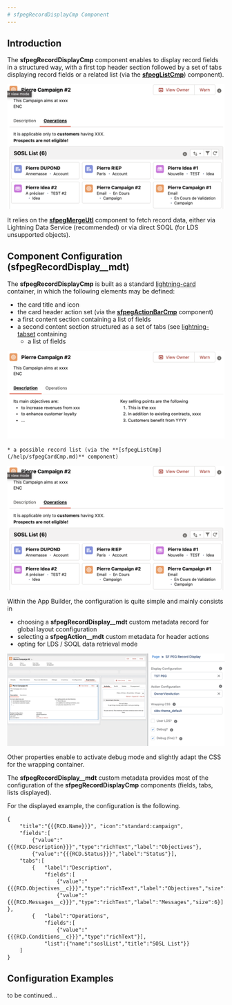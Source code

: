 ```yaml
---
# sfpegRecordDisplayCmp Component
---
```


## Introduction

The **sfpegRecordDisplayCmp** component enables to display record fields in a structured way, with
a first top header section followed by a set of tabs displaying record fields or a related list
(via the **[sfpegListCmp](/help/sfpegCardCmp.md)**) component).

![Record Display Example!](/media/sfpegRecordDisplayList.png)

It relies on the **[sfpegMergeUtl](/help/sfpegMergeUtl.md)** component to fetch record data, either
via Lightning Data Service (recommended) or via direct SOQL (for LDS unsupported objects).


## Component Configuration (**sfpegRecordDisplay__mdt**)

The **sfpegRecordDisplayCmp** is built as a standard [lightning-card](https://developer.salesforce.com/docs/component-library/bundle/lightning-card/documentation) container, in which the following elements may be 
defined:
* the card title and icon
* the card header action set (via the **[sfpegActionBarCmp](/help/sfpegActionBarCmp.md)** component)
* a first content section containing a list of fields
* a second content section structured as a set of tabs (see [lightning-tabset](https://developer.salesforce.com/docs/component-library/bundle/lightning-tabset/documentation) containing
    * a list of fields

![Record Display Example!](/media/sfpegRecordDisplay.png)

    * a possible record list (via the **[sfpegListCmp](/help/sfpegCardCmp.md)** component)

![Record Display Example!](/media/sfpegRecordDisplayList.png)


Within the App Builder, the configuration is quite simple and mainly consists in
* choosing a **sfpegRecordDisplay__mdt** custom metadata record for global layout cconfiguration
* selecting a **sfpegAction__mdt** custom metadata for header actions
* opting for LDS / SOQL data retrieval mode

![Record Display Configuration!](/media/sfpegRecordDisplayConfig.png)

Other properties enable to activate debug mode and slightly adapt the CSS for the wrapping container.


The **sfpegRecordDisplay__mdt** custom metadata provides most of the configuration of the **sfpegRecordDisplayCmp**
components (fields, tabs, lists displayed).

For the displayed example, the configuration is the following.

```
{
    "title":"{{{RCD.Name}}}", "icon":"standard:campaign",
    "fields":[
        {"value":"{{{RCD.Description}}}","type":"richText","label":"Objectives"},
        {"value":"{{{RCD.Status}}}","label":"Status"}],
    "tabs":[
        {   "label":"Description",
            "fields":[
                {"value":"{{{RCD.Objectives__c}}}","type":"richText","label":"Objectives","size":6},
                {"value":"{{{RCD.Messages__c}}}","type":"richText","label":"Messages","size":6}] },
        {   "label":"Operations",
            "fields":[
                {"value":"{{{RCD.Conditions__c}}}","type":"richText"}],
            "list":{"name":"soslList","title":"SOSL List"}}
    ]
}
```

## Configuration Examples

to be continued...
